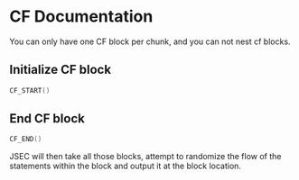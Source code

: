 # CF Documentation
You can only have one CF block per chunk, and you can not nest cf blocks.

## Initialize CF block
```lua
CF_START()
```

## End CF block
```lua
CF_END()
```

JSEC will then take all those blocks, attempt to randomize the flow of the statements within the block and output it at the block location.
